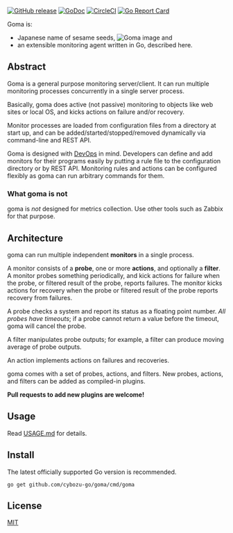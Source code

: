 [![GitHub release](https://img.shields.io/github/release/cybozu-go/goma.svg?maxAge=60)][releases]
[![GoDoc](https://godoc.org/github.com/cybozu-go/goma?status.svg)][godoc]
[![CircleCI](https://circleci.com/gh/cybozu-go/goma.svg?style=svg)](https://circleci.com/gh/cybozu-go/goma)
[![Go Report Card](https://goreportcard.com/badge/github.com/cybozu-go/goma)](https://goreportcard.com/report/github.com/cybozu-go/goma)

Goma is:

* Japanese name of sesame seeds, ![Goma image](goma.png) and
* an extensible monitoring agent written in Go, described here.

Abstract
--------

Goma is a general purpose monitoring server/client.  It can run
multiple monitoring processes concurrently in a single server process.

Basically, goma does active (not passive) monitoring to objects like
web sites or local OS, and kicks actions on failure and/or recovery.

Monitor processes are loaded from configuration files from a directory
at start up, and can be added/started/stopped/removed dynamically via
command-line and REST API.

Goma is designed with [DevOps][] in mind.  Developers can define
and add monitors for their programs easily by putting a rule file
to the configuration directory or by REST API.  Monitoring rules
and actions can be configured flexibly as goma can run arbitrary
commands for them.

### What goma is not

goma is *not* designed for metrics collection.
Use other tools such as Zabbix for that purpose.

Architecture
------------

goma can run multiple independent **monitors** in a single process.

A monitor consists of a **probe**, one or more **actions**, and optionally
a **filter**.  A monitor probes something periodically, and kick actions
for failure when the probe, or filtered result of the probe, reports
failures.  The monitor kicks actions for recovery when the probe or
filtered result of the probe reports recovery from failures.

A probe checks a system and report its status as a floating point number.
*All probes have timeouts*; if a probe cannot return a value before
the timeout, goma will cancel the probe.

A filter manipulates probe outputs; for example, a filter can produce
moving average of probe outputs.

An action implements actions on failures and recoveries.

goma comes with a set of probes, actions, and filters.  New probes,
actions, and filters can be added as compiled-in plugins.

**Pull requests to add new plugins are welcome!**

Usage
-----

Read [USAGE.md](USAGE.md) for details.

Install
-------

The latest officially supported Go version is recommended.

```
go get github.com/cybozu-go/goma/cmd/goma
```

License
-------

[MIT][]

[releases]: https://github.com/cybozu-go/goma/releases
[godoc]: https://godoc.org/github.com/cybozu-go/goma
[DevOps]: https://en.wikipedia.org/wiki/DevOps
[MIT]: https://opensource.org/licenses/MIT
